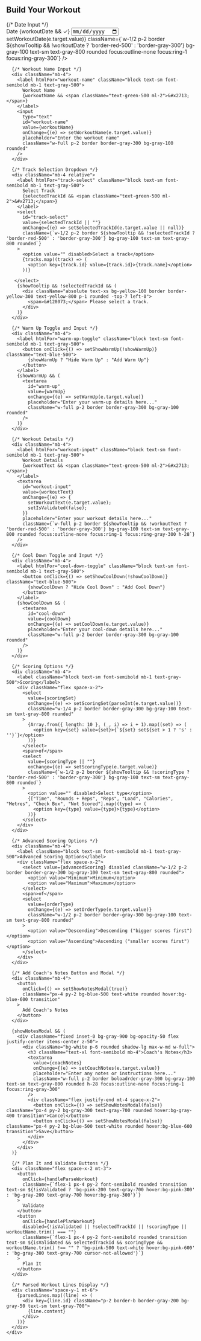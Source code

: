 <div className="p-6 bg-gray-50 rounded-md shadow-md max-w-3xl mx-auto text-gray-800 antialiased">
      <h2 className="text-2xl font-semibold mb-4 text-gray-600">Build Your Workout</h2>
      {/* Date Input */}
      <div className="mb-4">
        <label htmlFor="workout-date" className="block text-sm font-semibold mb-1 text-gray-500">
          Date
          {workoutDate && <span className="text-green-500 ml-2">&#x2713;</span>}
        </label>
        <input
          type="date"
          id="workout-date"
          value={workoutDate}
          onChange={(e) => setWorkoutDate(e.target.value)}
          className={`w-1/2 p-2 border ${showTooltip && !workoutDate ? 'border-red-500' : 'border-gray-300'} bg-gray-100 text-sm text-gray-800 rounded focus:outline-none focus:ring-1 focus:ring-gray-300`}
        />
      </div>
      
      {/* Workout Name Input */}
      <div className="mb-4">
        <label htmlFor="workout-name" className="block text-sm font-semibold mb-1 text-gray-500">
          Workout Name
          {workoutName && <span className="text-green-500 ml-2">&#x2713;</span>}
        </label>
        <input
          type="text"
          id="workout-name"
          value={workoutName}
          onChange={(e) => setWorkoutName(e.target.value)}
          placeholder="Enter the workout name"
          className="w-full p-2 border border-gray-300 bg-gray-100 rounded"
        />
      </div>

      {/* Track Selection Dropdown */}
      <div className="mb-4 relative">
        <label htmlFor="track-select" className="block text-sm font-semibold mb-1 text-gray-500">
          Select Track
          {selectedTrackId && <span className="text-green-500 ml-2">&#x2713;</span>}
        </label>
        <select
          id="track-select"
          value={selectedTrackId || ""}
          onChange={(e) => setSelectedTrackId(e.target.value || null)}
          className={`w-1/2 p-2 border ${showTooltip && !selectedTrackId ? 'border-red-500' : 'border-gray-300'} bg-gray-100 text-sm text-gray-800 rounded`}
        >
          <option value="" disabled>Select a track</option>
          {tracks.map((track) => (
            <option key={track.id} value={track.id}>{track.name}</option>
          ))}
       
       </select>
        {showTooltip && !selectedTrackId && (
          <div className="absolute text-xs bg-yellow-100 border border-yellow-300 text-yellow-800 p-1 rounded -top-7 left-0">
            <span>&#128073;</span> Please select a track.
          </div>
        )}
      </div>
      
      {/* Warm Up Toggle and Input */}
      <div className="mb-4">
        <label htmlFor="warm-up-toggle" className="block text-sm font-semibold mb-1 text-gray-500">
          <button onClick={() => setShowWarmUp(!showWarmUp)} className="text-blue-500">
            {showWarmUp ? "Hide Warm Up" : "Add Warm Up"}
          </button>
        </label>
        {showWarmUp && (
          <textarea
            id="warm-up"
            value={warmUp}
            onChange={(e) => setWarmUp(e.target.value)}
            placeholder="Enter your warm-up details here..."
            className="w-full p-2 border border-gray-300 bg-gray-100 rounded"
          />
        )}
      </div>

      {/* Workout Details */}
      <div className="mb-4">
        <label htmlFor="workout-input" className="block text-sm font-semibold mb-1 text-gray-500">
          Workout Details
          {workoutText && <span className="text-green-500 ml-2">&#x2713;</span>}
        </label>
        <textarea
          id="workout-input"
          value={workoutText}
          onChange={(e) => {
            setWorkoutText(e.target.value);
            setIsValidated(false);
          }}
          placeholder="Enter your workout details here..."
          className={`w-full p-2 border ${showTooltip && !workoutText ? 'border-red-500' : 'border-gray-300'} bg-gray-100 text-sm text-gray-800 rounded focus:outline-none focus:ring-1 focus:ring-gray-300 h-28`}
        />
      </div>

      {/* Cool Down Toggle and Input */}
      <div className="mb-4">
        <label htmlFor="cool-down-toggle" className="block text-sm font-semibold mb-1 text-gray-500">
          <button onClick={() => setShowCoolDown(!showCoolDown)} className="text-blue-500">
            {showCoolDown ? "Hide Cool Down" : "Add Cool Down"}
          </button>
        </label>
        {showCoolDown && (
          <textarea
            id="cool-down"
            value={coolDown}
            onChange={(e) => setCoolDown(e.target.value)}
            placeholder="Enter your cool-down details here..."
            className="w-full p-2 border border-gray-300 bg-gray-100 rounded"
          />
        )}
      </div>

      {/* Scoring Options */}
      <div className="mb-4">
        <label className="block text-sm font-semibold mb-1 text-gray-500">Scoring</label>
        <div className="flex space-x-2">
          <select
            value={scoringSet}
            onChange={(e) => setScoringSet(parseInt(e.target.value))}
            className="w-1/4 p-2 border border-gray-300 bg-gray-100 text-sm text-gray-800 rounded"
          >
            {Array.from({ length: 10 }, (_, i) => i + 1).map((set) => (
              <option key={set} value={set}>{`${set} set${set > 1 ? 's' : ''}`}</option>
            ))}
          </select>
          <span>of</span>
          <select
            value={scoringType || ""}
            onChange={(e) => setScoringType(e.target.value)}
            className={`w-1/2 p-2 border ${showTooltip && !scoringType ? 'border-red-500' : 'border-gray-300'} bg-gray-100 text-sm text-gray-800 rounded`}
          >
            <option value="" disabled>Select type</option>
            {["Time", "Rounds + Reps", "Reps", "Load", "Calories", "Metres", "Check Box", "Not Scored"].map((type) => (
              <option key={type} value={type}>{type}</option>
            ))}
          </select>
        </div>
      </div>

      {/* Advanced Scoring Options */}
      <div className="mb-4">
        <label className="block text-sm font-semibold mb-1 text-gray-500">Advanced Scoring Options</label>
        <div className="flex space-x-2">
          <select value={advancedScoring} disabled className="w-1/2 p-2 border border-gray-300 bg-gray-100 text-sm text-gray-800 rounded">
            <option value="Minimum">Minimum</option>
            <option value="Maximum">Maximum</option>
          </select>
          <span>of</span>
          <select
            value={orderType}
            onChange={(e) => setOrderType(e.target.value)}
            className="w-1/2 p-2 border border-gray-300 bg-gray-100 text-sm text-gray-800 rounded"
          >
            <option value="Descending">Descending ("bigger scores first")</option>
            <option value="Ascending">Ascending ("smaller scores first")</option>
          </select>
        </div>
      </div>

      {/* Add Coach's Notes Button and Modal */}
      <div className="mb-4">
        <button
          onClick={() => setShowNotesModal(true)}
          className="px-4 py-2 bg-blue-500 text-white rounded hover:bg-blue-600 transition"
        >
          Add Coach's Notes
        </button>
      </div>

      {showNotesModal && (
        <div className="fixed inset-0 bg-gray-900 bg-opacity-50 flex justify-center items-center z-50">
          <div className="bg-white p-6 rounded shadow-lg max-w-md w-full">
            <h3 className="text-xl font-semibold mb-4">Coach's Notes</h3>
            <textarea
              value={coachNotes}
              onChange={(e) => setCoachNotes(e.target.value)}
              placeholder="Enter any notes or instructions here..."
              className="w-full p-2 border boloadrder-gray-300 bg-gray-100 text-sm text-gray-800 rounded h-28 focus:outline-none focus:ring-1 focus:ring-gray-300"
            />
            <div className="flex justify-end mt-4 space-x-2">
              <button onClick={() => setShowNotesModal(false)} className="px-4 py-2 bg-gray-300 text-gray-700 rounded hover:bg-gray-400 transition">Cancel</button>
              <button onClick={() => setShowNotesModal(false)} className="px-4 py-2 bg-blue-500 text-white rounded hover:bg-blue-600 transition">Save</button>
            </div>
          </div>
        </div>
      )}

      {/* Plan It and Validate Buttons */}
      <div className="flex space-x-2 mt-3">
        <button
          onClick={handleParseWorkout}
          className={`flex-1 px-4 py-2 font-semibold rounded transition text-sm ${!isValidated ? 'bg-pink-200 text-gray-700 hover:bg-pink-300' : 'bg-gray-200 text-gray-700 hover:bg-gray-300'}`}
        >
          Validate
        </button>
        <button
          onClick={handlePlanWorkout}
          disabled={!isValidated || !selectedTrackId || !scoringType || workoutName.trim() === ""}
          className={`flex-1 px-4 py-2 font-semibold rounded transition text-sm ${isValidated && selectedTrackId && scoringType && workoutName.trim() !== "" ? 'bg-pink-500 text-white hover:bg-pink-600' : 'bg-gray-300 text-gray-700 cursor-not-allowed'}`}
        >
          Plan It
        </button>
      </div>

      {/* Parsed Workout Lines Display */}
      <div className="space-y-1 mt-6">
        {parsedLines.map((line) => (
          <div key={line.id} className="p-2 border-b border-gray-200 bg-gray-50 text-sm text-gray-700">
            {line.content}
          </div>
        ))}
      </div>
    </div>